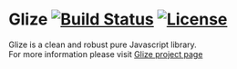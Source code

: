 # Glize [![Build Status](https://api.travis-ci.org/Datamart/Glize.svg?branch=master)](http://travis-ci.org/Datamart/Glize) [![License](http://img.shields.io/:license-apache-blue.svg)](http://www.apache.org/licenses/LICENSE-2.0.html)
Glize is a clean and robust pure Javascript library.   
For more information please visit [Glize project page](https://glize.js.org)
